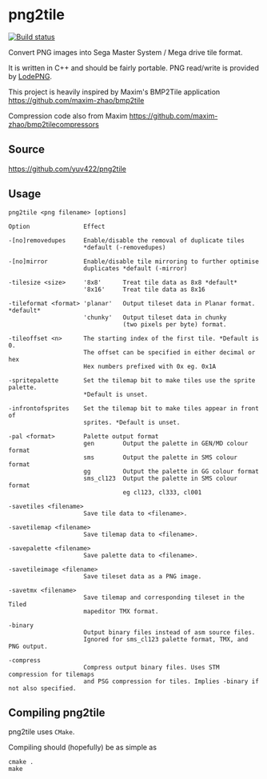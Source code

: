 # png2tile
[![Build status](https://ci.appveyor.com/api/projects/status/6jmr85ie4nko8rj0?svg=true)](https://ci.appveyor.com/project/yuv422/png2tile)

Convert PNG images into Sega Master System / Mega drive tile format.

It is written in C++ and should be fairly portable. PNG read/write is provided by [LodePNG](https://github.com/lvandeve/lodepng). 

This project is heavily inspired by Maxim's BMP2Tile application https://github.com/maxim-zhao/bmp2tile

Compression code also from Maxim https://github.com/maxim-zhao/bmp2tilecompressors

## Source

https://github.com/yuv422/png2tile

## Usage


    png2tile <png filename> [options]
    
    Option               Effect
    
    -[no]removedupes     Enable/disable the removal of duplicate tiles
                         *default (-removedupes)
    
    -[no]mirror          Enable/disable tile mirroring to further optimise
                         duplicates *default (-mirror)
    
    -tilesize <size>     '8x8'      Treat tile data as 8x8 *default*
                         '8x16'     Treat tile data as 8x16
    
    -tileformat <format> 'planar'   Output tileset data in Planar format. *default* 
                         'chunky'   Output tileset data in chunky
                                    (two pixels per byte) format. 
    
    -tileoffset <n>      The starting index of the first tile. *Default is 0.
                         The offset can be specified in either decimal or hex
                         Hex numbers prefixed with 0x eg. 0x1A
    
    -spritepalette       Set the tilemap bit to make tiles use the sprite palette.
                         *Default is unset.
    
    -infrontofsprites    Set the tilemap bit to make tiles appear in front of
                         sprites. *Default is unset.
    
    -pal <format>        Palette output format
                         gen        Output the palette in GEN/MD colour format
                         sms        Output the palette in SMS colour format
                         gg         Output the palette in GG colour format
                         sms_cl123  Output the palette in SMS colour format
                                    eg cl123, cl333, cl001
    
    -savetiles <filename>
                         Save tile data to <filename>.
    
    -savetilemap <filename>
                         Save tilemap data to <filename>. 
    
    -savepalette <filename>
                         Save palette data to <filename>.
    
    -savetileimage <filename>
                         Save tileset data as a PNG image.
    
    -savetmx <filename>
                         Save tilemap and corresponding tileset in the Tiled
                         mapeditor TMX format.
    
    -binary
                         Output binary files instead of asm source files.
                         Ignored for sms_cl123 palette format, TMX, and PNG output.
    
    -compress
                         Compress output binary files. Uses STM compression for tilemaps
                         and PSG compression for tiles. Implies -binary if not also specified.

## Compiling png2tile

png2tile uses `CMake`.

Compiling should (hopefully) be as simple as

```shell
cmake .
make
```

